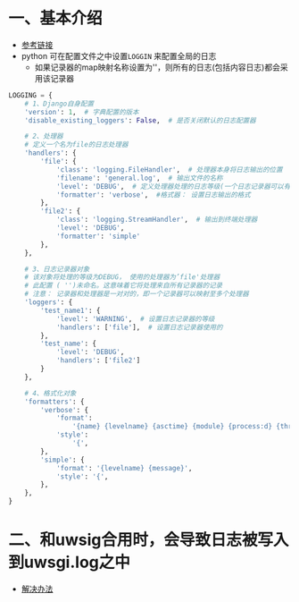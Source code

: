 # 一、基本介绍

- [参考链接](https://docs.djangoproject.com/en/4.1/howto/logging/)
- python 可在配置文件之中设置`LOGGIN` 来配置全局的日志
  - 如果记录器的map映射名称设置为''，则所有的日志(包括内容日志)都会采用该记录器

```python
LOGGING = {
    # 1、Django自身配置
    'version': 1,  # 字典配置的版本
    'disable_existing_loggers': False,  # 是否关闭默认的日志配置器

    # 2、处理器
    # 定义一个名为file的日志处理器
    'handlers': {
        'file': {
            'class': 'logging.FileHandler',  # 处理器本身将日志输出的位置
            'filename': 'general.log',  # 输出文件的名称
            'level': 'DEBUG',  # 定义处理器处理的日志等级(一个日志记录器可以有多个处理器)
            'formatter': 'verbose',  #格式器： 设置日志输出的格式
        },
        'file2': {
            'class': 'logging.StreamHandler',  # 输出到终端处理器
            'level': 'DEBUG',
            'formatter': 'simple'
        },
    },

    # 3、日志记录器对象
    # 该对象将处理的等级为DEBUG， 使用的处理器为’file'处理器
    # 此配置 ( '')未命名。这意味着它将处理来自所有记录器的记录
    # 注意： 记录器和处理器是一对对的，即一个记录器可以映射至多个处理器
    'loggers': {
        'test_name1': {
            'level': 'WARNING',  # 设置日志记录器的等级
            'handlers': ['file'],  # 设置日志记录器使用的
        },
        'test_name': {
            'level': 'DEBUG',
            'handlers': ['file2']
        }
    },

    # 4、格式化对象
    'formatters': {
        'verbose': {
            'format':
                '{name} {levelname} {asctime} {module} {process:d} {thread:d} {message}',
            'style':
                '{',
        },
        'simple': {
            'format': '{levelname} {message}',
            'style': '{',
        },
    },
}
```



# 二、和uwsig合用时，会导致日志被写入到uwsgi.log之中

- [解决办法](https://stackoverflow.com/questions/8487791/why-all-application-logs-are-written-to-uwsgi-log)
